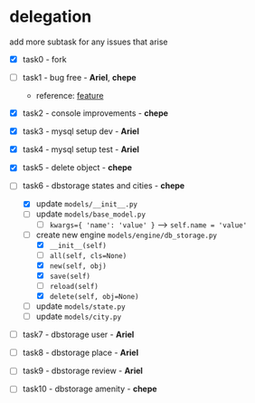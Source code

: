 # delegation

add more subtask for any issues that arise 

- [x] task0 - fork

- [ ] task1 - bug free - **Ariel**, **chepe**
	- reference: [feature](https://docs.python.org/3/library/unittest.html#skipping-tests-and-expected-failures)

- [x] task2 - console improvements - **chepe**

- [x] task3 - mysql setup dev - **Ariel**

- [x] task4 - mysql setup test - **Ariel**

- [x] task5 - delete object - **chepe**

- [ ] task6 - dbstorage states and cities - **chepe**
	- [x] update `models/__init__.py`
	- [ ] update `models/base_model.py`
		- [ ] `kwargs={ 'name': 'value' }` --> `self.name = 'value'`
	- [ ] create new engine `models/engine/db_storage.py`
		- [x] `__init__(self)`
		- [ ] `all(self, cls=None)`
		- [x] `new(self, obj)`
		- [x] `save(self)`
		- [ ] `reload(self)`
		- [x] `delete(self, obj=None)`
	- [ ] update `models/state.py`
	- [ ] update `models/city.py`

- [ ] task7 - dbstorage user - **Ariel**

- [ ] task8 - dbstorage place - **Ariel**

- [ ] task9 - dbstorage review - **Ariel**

- [ ] task10 - dbstorage amenity - **chepe**

